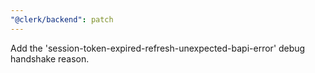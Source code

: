 ```yaml
---
"@clerk/backend": patch
---
```


Add the 'session-token-expired-refresh-unexpected-bapi-error' debug handshake reason.
